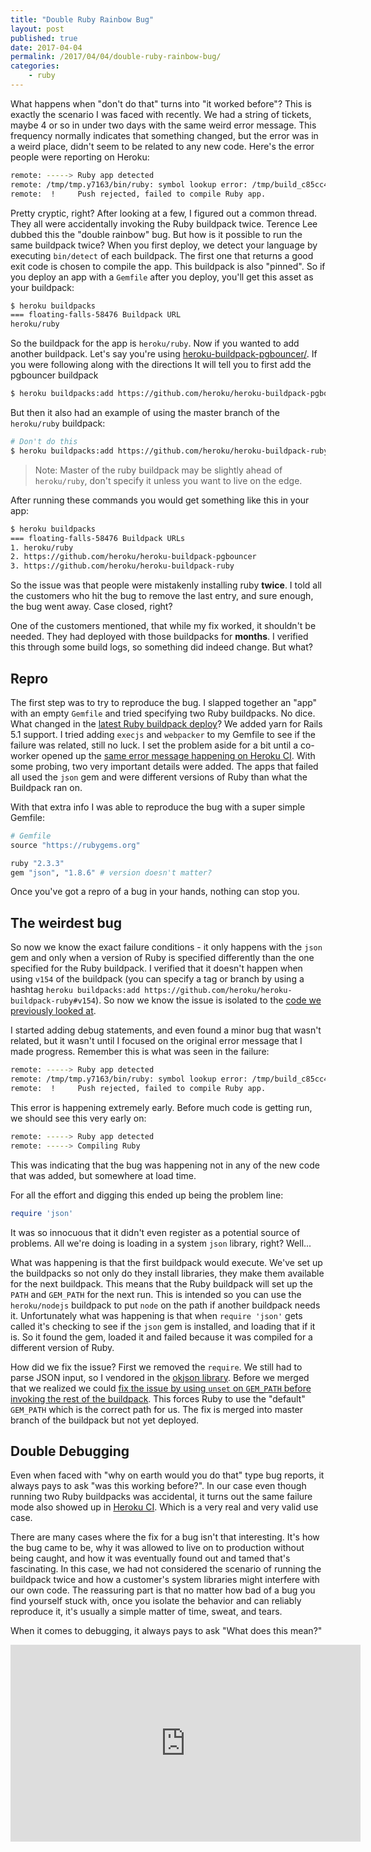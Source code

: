 ```yaml
---
title: "Double Ruby Rainbow Bug"
layout: post
published: true
date: 2017-04-04
permalink: /2017/04/04/double-ruby-rainbow-bug/
categories:
    - ruby
---
```


What happens when "don't do that" turns into "it worked before"? This is exactly the scenario I was faced with recently. We had a string of tickets, maybe 4 or so in under two days with the same weird error message. This frequency normally indicates that something changed, but the error was in a weird place, didn't seem to be related to any new code. Here's the error people were reporting on Heroku:

```sh
remote: -----> Ruby app detected
remote: /tmp/tmp.y7163/bin/ruby: symbol lookup error: /tmp/build_c85cc440028913e25caa54b9ff2142/vendor/bundle/ruby/2.3.0/gems/json-1.8.6/lib/json/ext/generator.so: undefined symbol: rb_data_typed_object_zalloc
remote:  !     Push rejected, failed to compile Ruby app.
```

Pretty cryptic, right? After looking at a few, I figured out a common thread. They all were accidentally invoking the Ruby buildpack twice. Terence Lee dubbed this the "double rainbow" bug. But how is it possible to run the same buildpack twice? When you first deploy, we detect your language by executing `bin/detect` of each buildpack. The first one that returns a good exit code is chosen to compile the app. This buildpack is also "pinned". So if you deploy an app with a `Gemfile` after you deploy, you'll get this asset as your buildpack:

```sh
$ heroku buildpacks
=== floating-falls-58476 Buildpack URL
heroku/ruby
```

So the buildpack for the app is `heroku/ruby`. Now if you wanted to add another buildpack. Let's say you're using [heroku-buildpack-pgbouncer/](https://github.com/heroku/heroku-buildpack-pgbouncer). If you were following along with the directions It will tell you to first add the pgbouncer buildpack

```sh
$ heroku buildpacks:add https://github.com/heroku/heroku-buildpack-pgbouncer
```

But then it also had an example of using the master branch of the `heroku/ruby` buildpack:

```sh
# Don't do this
$ heroku buildpacks:add https://github.com/heroku/heroku-buildpack-ruby
```

> Note: Master of the ruby buildpack may be slightly ahead of `heroku/ruby`, don't specify it unless you want to live on the edge.

After running these commands you would get something like this in your app:

```sh
$ heroku buildpacks
=== floating-falls-58476 Buildpack URLs
1. heroku/ruby
2. https://github.com/heroku/heroku-buildpack-pgbouncer
3. https://github.com/heroku/heroku-buildpack-ruby
```

So the issue was that people were mistakenly installing ruby __twice__. I told all the customers who hit the bug to remove the last entry, and sure enough, the bug went away. Case closed, right?

One of the customers mentioned, that while my fix worked, it shouldn't be needed. They had deployed with those buildpacks for __months__. I verified this through some build logs, so something did indeed change. But what?

## Repro

The first step was to try to reproduce the bug. I slapped together an "app" with an empty `Gemfile` and tried specifying two Ruby buildpacks. No dice. What changed in the [latest Ruby buildpack deploy](https://github.com/heroku/heroku-buildpack-ruby/compare/v154...v155#diff-3fc66e13e389ff4d15c7ca3ddb86464eR333)? We added yarn for Rails 5.1 support. I tried adding `execjs` and `webpacker` to my Gemfile to see if the failure was related, still no luck. I set the problem aside for a bit until a co-worker opened up the [same error message happening on Heroku CI](https://github.com/heroku/heroku-buildpack-ruby/issues/551). With some probing, two very important details were added. The apps that failed all used the `json` gem and were different versions of Ruby than what the Buildpack ran on.

With that extra info I was able to reproduce the bug with a super simple Gemfile:

```ruby
# Gemfile
source "https://rubygems.org"

ruby "2.3.3"
gem "json", "1.8.6" # version doesn't matter?
```

Once you've got a repro of a bug in your hands, nothing can stop you.

## The weirdest bug

So now we know the exact failure conditions - it only happens with the `json` gem and only when a version of Ruby is specified differently than the one specified for the Ruby buildpack. I verified that it doesn't happen when using `v154` of the buildpack (you can specify a tag or branch by using a hashtag `heroku buildpacks:add https://github.com/heroku/heroku-buildpack-ruby#v154`). So now we know the issue is isolated to the [code we previously looked at](https://github.com/heroku/heroku-buildpack-ruby/compare/v154...v155#diff-3fc66e13e389ff4d15c7ca3ddb86464eR333).

I started adding debug statements, and even found a minor bug that wasn't related, but it wasn't until I focused on the original error message that I made progress. Remember this is what was seen in the failure:


```sh
remote: -----> Ruby app detected
remote: /tmp/tmp.y7163/bin/ruby: symbol lookup error: /tmp/build_c85cc440028913e25caa54b9ff2142/vendor/bundle/ruby/2.3.0/gems/json-1.8.6/lib/json/ext/generator.so: undefined symbol: rb_data_typed_object_zalloc
remote:  !     Push rejected, failed to compile Ruby app.
```

This error is happening extremely early. Before much code is getting run, we should see this very early on:

```sh
remote: -----> Ruby app detected
remote: -----> Compiling Ruby
```

This was indicating that the bug was happening not in any of the new code that was added, but somewhere at load time.

For all the effort and digging this ended up being the problem line:

```ruby
require 'json'
```

It was so innocuous that it didn't even register as a potential source of problems. All we're doing is loading in a system `json` library, right? Well...

What was happening is that the first buildpack would execute. We've set up the buildpacks so not only do they install libraries, they make them available for the next buildpack. This means that the Ruby buildpack will set up the `PATH` and `GEM_PATH` for the next run. This is intended so you can use the `heroku/nodejs` buildpack to put `node` on the path if another buildpack needs it. Unfortunately what was happening is that when `require 'json'` gets called it's checking to see if the `json` gem is installed, and loading that if it is. So it found the gem, loaded it and failed because it was compiled for a different version of Ruby.

How did we fix the issue? First we removed the `require`. We still had to parse JSON input, so I vendored in the [okjson library](https://github.com/kr/okjson). Before we merged that we realized we could [fix the issue by using `unset` on `GEM_PATH` before invoking the rest of the buildpack](https://github.com/heroku/heroku-buildpack-ruby/pull/553). This forces Ruby to use the "default" `GEM_PATH` which is the correct path for us. The fix is merged into master branch of the buildpack but not yet deployed.

## Double Debugging

Even when faced with "why on earth would you do that" type bug reports, it always pays to ask "was this working before?". In our case even though running two Ruby buildpacks was accidental, it turns out the same failure mode also showed up in [Heroku CI](https://devcenter.heroku.com/articles/heroku-ci). Which is a very real and very valid use case.

There are many cases where the fix for a bug isn't that interesting. It's how the bug came to be, why it was allowed to live on to production without being caught, and how it was eventually found out and tamed that's fascinating. In this case, we had not considered the scenario of running the buildpack twice and how a customer's system libraries might interfere with our own code. The reassuring part is that no matter how bad of a bug you find yourself stuck with, once you isolate the behavior and can reliably reproduce it, it's usually a simple matter of time, sweat, and tears.

When it comes to debugging, it always pays to ask "What does this mean?"

<iframe width="560" height="315" src="https://www.youtube.com/embed/MX0D4oZwCsA" frameborder="0" allowfullscreen></iframe>


